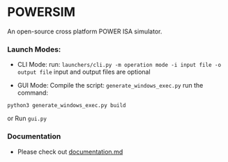 # POWERSIM

An open-source cross platform POWER ISA simulator.

### Launch Modes:

- CLI Mode:
run:
`launchers/cli.py -m operation mode -i input file -o output file`
input and output files are optional

- GUI Mode:
Compile the script:
`generate_windows_exec.py`
run the command:
```
python3 generate_windows_exec.py build
```
or Run `gui.py`


### Documentation
- Please check out [documentation.md](https://github.com/god-s-perfect-idiot/POWER-sim/blob/master/documentation.md)
